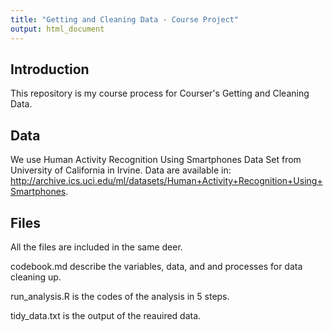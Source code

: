 ```yaml
---
title: "Getting and Cleaning Data - Course Project"
output: html_document
---
```


## Introduction

This repository is my course process for Courser's Getting and Cleaning Data.


## Data
We use Human Activity Recognition Using Smartphones Data Set from University of California in Irvine.
Data are available in: <http://archive.ics.uci.edu/ml/datasets/Human+Activity+Recognition+Using+Smartphones>.

##  Files
All the files are included in the same deer.

codebook.md describe the variables, data, and and processes for data cleaning up.

run_analysis.R is the codes of the analysis in 5 steps.

tidy_data.txt is the output of the reauired data.